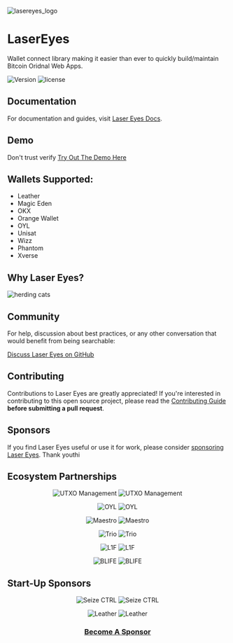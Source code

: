 ![lasereyes_logo](./.github/assets/lasereyes.png)

# LaserEyes

Wallet connect library making it easier than ever to quickly build/maintain Bitcoin Oridnal Web Apps.

![Version](https://img.shields.io/npm/v/@omnisat/lasereyes)
![license](https://img.shields.io/github/license/omnisat/lasereyes.svg?style=flat-square)

## Documentation

For documentation and guides, visit [Laser Eyes Docs](https://lasereyes.build/).

## Demo

Don't trust verify [Try Out The Demo Here](https://demo.lasereyes.build)

## Wallets Supported:

- Leather
- Magic Eden
- OKX
- Orange Wallet
- OYL
- Unisat
- Wizz
- Phantom
- Xverse

## Why Laser Eyes?

![herding cats](https://media.giphy.com/media/v1.Y2lkPTc5MGI3NjExbW92cmM4MDExcGE1NmJtZjhka2N3M25wNm4zeDR5cWQ4YzFnNzZiNiZlcD12MV9naWZzX3NlYXJjaCZjdD1n/7MIULHLEeZyKs/giphy.gif)

## Community

For help, discussion about best practices, or any other conversation that would benefit from being searchable:

[Discuss Laser Eyes on GitHub](https://github.com/omnisat/lasereyes/discussions)

## Contributing

Contributions to Laser Eyes are greatly appreciated! If you're interested in contributing to this open source project, please read the [Contributing Guide](https://www.lasereyes.build/docs/contributing) **before submitting a pull request**.

## Sponsors

If you find Laser Eyes useful or use it for work, please consider [sponsoring Laser Eyes](https://github.com/sponsors/omnisat). Thank youthi

## Ecosystem Partnerships

<div align="center">

![UTXO Management](.github/assets/utxo-dark.svg#gh-light-mode-only)
![UTXO Management](.github/assets/utxo-light.svg#gh-dark-mode-only)

![OYL](.github/assets/oyl-dark.svg#gh-light-mode-only)
![OYL](.github/assets/oyl-light.svg#gh-dark-mode-only)

![Maestro](.github/assets/maestro-dark.svg#gh-light-mode-only)
![Maestro](.github/assets/maestro-light.svg#gh-dark-mode-only)

![Trio](.github/assets/trio-dark.svg#gh-light-mode-only)
![Trio](.github/assets/trio-light.svg#gh-dark-mode-only)

![L1F](.github/assets/l1f_dark.svg#gh-light-mode-only)
![L1F](.github/assets/l1f.svg#gh-dark-mode-only)

![BLIFE](.github/assets/blife-dark.svg#gh-light-mode-only)
![BLIFE](.github/assets/blife-light.svg#gh-dark-mode-only)

</div>

## Start-Up Sponsors

<div align="center">

![Seize CTRL](.github/assets/ctrl-dark.svg#gh-light-mode-only)
![Seize CTRL](.github/assets/ctrl.svg#gh-dark-mode-only)

![Leather](.github/assets/leather-dark.svg#gh-light-mode-only)
![Leather](.github/assets/leather-light.svg#gh-dark-mode-only)

</div>

<div align="center">
  <h3>
    <a href="https://github.com/sponsors/omnisat">Become A Sponsor</a>
  </h3>
</div>
